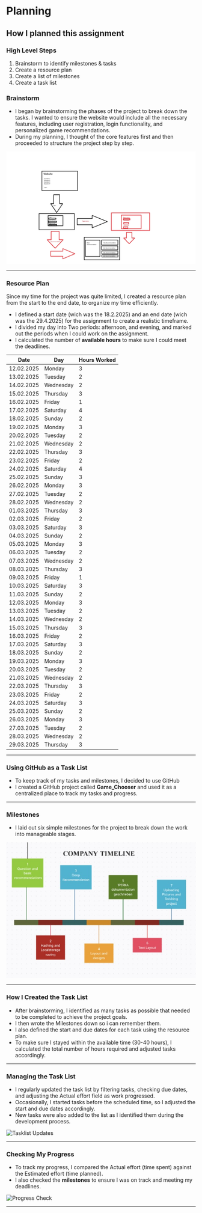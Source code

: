 # Planning

## How I planned this assignment

### High Level Steps
1. Brainstorm to identify milestones & tasks
2. Create a resource plan
3. Create a list of milestones
4. Create a task list

### Brainstorm
* I began by brainstorming the phases of the project to break down the tasks. I wanted to ensure the website would include all the necessary features, including user registration, login functionality, and personalized game recommendations.
* During my planning, I thought of the core features first and then proceeded to structure the project step by step.

![Analyze][sketch1]

---

### Resource Plan
Since my time for the project was quite limited, I created a resource plan from the start to the end date, to organize my time efficiently.
* I defined a start date (wich was the 18.2.2025) and an end date (wich was the 29.4.2025) for the assignment to create a realistic timeframe.
* I divided my day into Two periods: afternoon, and evening, and marked out the periods when I could work on the assignment.
* I calculated the number of **available hours** to make sure I could meet the deadlines.
  
| Date       | Day       | Hours Worked |
|------------|-----------|--------------|
| 12.02.2025 | Monday    | 3            |
| 13.02.2025 | Tuesday   | 2            |
| 14.02.2025 | Wednesday | 2            |
| 15.02.2025 | Thursday  | 3            |
| 16.02.2025 | Friday    | 1            |
| 17.02.2025 | Saturday  | 4            |
| 18.02.2025 | Sunday    | 2            |
| 19.02.2025 | Monday    | 3            |
| 20.02.2025 | Tuesday   | 2            |
| 21.02.2025 | Wednesday | 2            |
| 22.02.2025 | Thursday  | 3            |
| 23.02.2025 | Friday    | 2            |
| 24.02.2025 | Saturday  | 4            |
| 25.02.2025 | Sunday    | 3            |
| 26.02.2025 | Monday    | 3            |
| 27.02.2025 | Tuesday   | 2            |
| 28.02.2025 | Wednesday | 2            |
| 01.03.2025 | Thursday  | 3            |
| 02.03.2025 | Friday    | 2            |
| 03.03.2025 | Saturday  | 3            |
| 04.03.2025 | Sunday    | 2            |
| 05.03.2025 | Monday    | 3            |
| 06.03.2025 | Tuesday   | 2            |
| 07.03.2025 | Wednesday | 2            |
| 08.03.2025 | Thursday  | 3            |
| 09.03.2025 | Friday    | 1            |
| 10.03.2025 | Saturday  | 3            |
| 11.03.2025 | Sunday    | 2            |
| 12.03.2025 | Monday    | 3            |
| 13.03.2025 | Tuesday   | 2            |
| 14.03.2025 | Wednesday | 2            |
| 15.03.2025 | Thursday  | 3            |
| 16.03.2025 | Friday    | 2            |
| 17.03.2025 | Saturday  | 3            |
| 18.03.2025 | Sunday    | 2            |
| 19.03.2025 | Monday    | 3            |
| 20.03.2025 | Tuesday   | 2            |
| 21.03.2025 | Wednesday | 2            |
| 22.03.2025 | Thursday  | 3            |
| 23.03.2025 | Friday    | 2            |
| 24.03.2025 | Saturday  | 3            |
| 25.03.2025 | Sunday    | 2            |
| 26.03.2025 | Monday    | 3            |
| 27.03.2025 | Tuesday   | 2            |
| 28.03.2025 | Wednesday | 2            |
| 29.03.2025 | Thursday  | 3            |


---

### Using GitHub as a Task List
* To keep track of my tasks and milestones, I decided to use GitHub
* I created a GitHub project called **Game_Chooser** and used it as a centralized place to track my tasks and progress.
---

### Milestones
* I laid out six simple milestones for the project to break down the work into manageable stages.
  
![Milestones][plan2]

---

### How I Created the Task List
* After brainstorming, I identified as many tasks as possible that needed to be completed to achieve the project goals.
* I then wrote the Milestones down so i can remember them.
* I also defined the start and due dates for each task using the resource plan.
* To make sure I stayed within the available time (30-40 hours), I calculated the total number of hours required and adjusted tasks accordingly.

---

### Managing the Task List
* I regularly updated the task list by filtering tasks, checking due dates, and adjusting the Actual effort field as work progressed.
* Occasionally, I started tasks before the scheduled time, so I adjusted the start and due dates accordingly.
* New tasks were also added to the list as I identified them during the development process.

![Tasklist Updates][plan5]

---

### Checking My Progress
* To track my progress, I compared the Actual effort (time spent) against the Estimated effort (time planned).
* I also checked the **milestones** to ensure I was on track and meeting my deadlines.
  
![Progress Check][plan6]

---

[plan1]: ../resources/images/plan-resource-plan.jpg
[plan2]: ../images/plan-milestones.jpg
[plan5]: ../resources/images/plan-tasklist-03.JPG
[plan6]: ../resources/images/plan-check-progress-01.JPG

[sketch1]: ../images/analyze-plan-01.jpg
